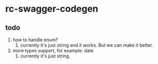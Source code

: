 # rc-swagger-codegen


## todo

1. how to handle enum?
    1. currently it's just string and it works. But we can make it better.
1. more types support, for example: date
    1. currently it's just string.
